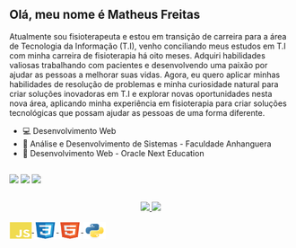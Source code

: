 ## Olá, meu nome é Matheus Freitas

Atualmente sou fisioterapeuta e estou em transição de carreira para a área de Tecnologia da Informação (T.I), venho conciliando meus estudos em T.I com minha carreira de fisioterapia há oito meses. Adquiri habilidades valiosas trabalhando com pacientes e desenvolvendo uma paixão por ajudar as pessoas a melhorar suas vidas. Agora, eu quero aplicar minhas habilidades de resolução de problemas e minha curiosidade natural para criar soluções inovadoras em T.I e explorar novas oportunidades nesta nova área, aplicando minha experiência em fisioterapia para criar soluções tecnológicas que possam ajudar as pessoas de uma forma diferente.


- 💻 Desenvolvimento Web
- 🌱 Análise e Desenvolvimento de Sistemas - Faculdade Anhanguera
- 🌱 Desenvolvimento Web - Oracle Next Education

 ##
 
<div> 
  <a href="https://instagram.com/matheusmakaa" target="_blank"><img src="https://img.shields.io/badge/-Instagram-%23E4405F?style=for-the-badge&logo=instagram&logoColor=white" target="_blank"></a>
  <a href = "mailto:matheusmakaa2017@gmail.com"><img src="https://img.shields.io/badge/-Gmail-%23333?style=for-the-badge&logo=gmail&logoColor=white" target="_blank"></a>
  <a href="https://www.linkedin.com/in/matheus-freitas-045149248" target="_blank"><img src="https://img.shields.io/badge/-LinkedIn-%230077B5?style=for-the-badge&logo=linkedin&logoColor=white" target="_blank"></a> 
  
</div>

##

<div align="center"; style="display: inline_block">
  <a href="https://github.com/makafreitasdev">
  <img height="180em" src="https://github-readme-stats.vercel.app/api?username=makafreitasdev&show_icons=true&theme=dark&include_all_commits=true&count_private=true"/>
  <img height="180em" src="https://github-readme-stats.vercel.app/api/top-langs/?username=makafreitasdev&layout=compact&langs_count=7&theme=dark"/>
</div>

<div style="display: inline_block"><br>
  <img align="center" alt="Maka-Js" height="30" width="40" src="https://raw.githubusercontent.com/devicons/devicon/master/icons/javascript/javascript-plain.svg">
  <img align="center" alt="Maka-CSS" height="30" width="40" src="https://raw.githubusercontent.com/devicons/devicon/master/icons/css3/css3-original.svg">
  <img align="center" alt="Maka-HTML" height="30" width="40" src="https://raw.githubusercontent.com/devicons/devicon/master/icons/html5/html5-original.svg">
  <img align="center" alt="Maka-Python" height="30" width="40" src="https://raw.githubusercontent.com/devicons/devicon/master/icons/python/python-original.svg">
</div>
 
